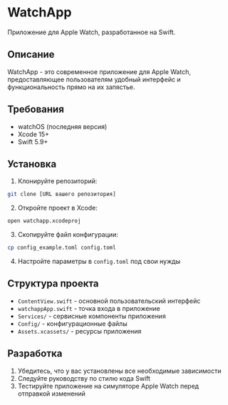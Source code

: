# WatchApp

Приложение для Apple Watch, разработанное на Swift.

## Описание

WatchApp - это современное приложение для Apple Watch, предоставляющее пользователям удобный интерфейс и функциональность прямо на их запястье.

## Требования

- watchOS (последняя версия)
- Xcode 15+
- Swift 5.9+

## Установка

1. Клонируйте репозиторий:
```bash
git clone [URL вашего репозитория]
```

2. Откройте проект в Xcode:
```bash
open watchapp.xcodeproj
```

3. Скопируйте файл конфигурации:
```bash
cp config_example.toml config.toml
```

4. Настройте параметры в `config.toml` под свои нужды

## Структура проекта

- `ContentView.swift` - основной пользовательский интерфейс
- `watchappApp.swift` - точка входа в приложение
- `Services/` - сервисные компоненты приложения
- `Config/` - конфигурационные файлы
- `Assets.xcassets/` - ресурсы приложения

## Разработка

1. Убедитесь, что у вас установлены все необходимые зависимости
2. Следуйте руководству по стилю кода Swift
3. Тестируйте приложение на симуляторе Apple Watch перед отправкой изменений